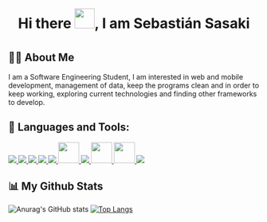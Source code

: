 ### <h1 align="center"> Hi there <img src="https://www.pngplay.com/wp-content/uploads/2/Deadpool-Chibi-Free-PNG.png" width="40px">, I am Sebastián Sasaki <h1>

## 🙋‍♂️ About Me

I am a Software Engineering Student, I am interested in web and mobile development, management of data, keep the programs clean and in order to keep working, exploring current technologies and finding other frameworks to develop.
  
## 🚀 Languages and Tools:

<p align="left">
   <a href="https://www.w3.org/html/" target="_blank"> <img src="https://img.icons8.com/color/48/000000/html-5.png"/> </a> 
   <a href="https://www.w3schools.com/css/" target="_blank"> <img src="https://img.icons8.com/color/48/000000/css3.png"/> </a>
   <a href="https://developer.mozilla.org/en-US/docs/Web/JavaScript" target="_blank"> <img src="https://img.icons8.com/color/48/000000/javascript.png"/> </a>
   <a href="https://getbootstrap.com" target="_blank"> <img src="https://img.icons8.com/color/48/000000/bootstrap.png"/> </a>
   <a href="https://vuejs.org/" target="_blank"> <img src="https://img.icons8.com/color/48/000000/vue-js.png"/> </a>
   <a href="https://angular.io/" target="_blank"> <img src="https://www.vectorlogo.zone/logos/angular/angular-icon.svg" widht="42" height="42"/> </a>
   <a href="https://www.python.org/" target="_blank"> <img src="https://img.icons8.com/color/48/000000/python--v1.png"/> </a>
   <a href="https://docs.microsoft.com/en-us/aspnet/core/?view=aspnetcore-6.0" target="_blank"> <img              src="https://upload.wikimedia.org/wikipedia/commons/thumb/a/a3/.NET_Logo.svg/150px-.NET_Logo.svg.png" widht="42" height="42"/> </a>
   <a href="https://spring.io/projects/spring-boot" target="_blank"> <img   src="https://www.vectorlogo.zone/logos/springio/springio-icon.svg" widht="42" height="42"/> </a>
   <a href="https://git-scm.com/" target="_blank"> <img src="https://img.icons8.com/color/48/000000/git.png"/> </a>
</p>
  
## 📊 My Github Stats

![Anurag's GitHub stats](https://github-readme-stats.vercel.app/api?username=SebastianSasaki&show_icons=true&theme=cobalt)
[![Top Langs](https://github-readme-stats.vercel.app/api/top-langs/?username=SebastianSasaki&layout=compact&theme=tokyonight)](https://github.com/anuraghazra/github-readme-stats)
   </p>

<!--
**SebastianSasaki/SebastianSasaki** is a ✨ _special_ ✨ repository because its `README.md` (this file) appears on your GitHub profile.

Here are some ideas to get you started:

- 🔭 I’m currently working on ...
- 🌱 I’m currently learning ...
- 👯 I’m looking to collaborate on ...
- 🤔 I’m looking for help with ...
- 💬 Ask me about ...
- 📫 How to reach me: ...
- 😄 Pronouns: ...
- ⚡ Fun fact: ...
-->
